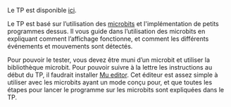 Le TP est disponible
[ici](https://tp.girlscancode.fr/micropython/projet-microbit).

Le TP est basé sur l’utilisation des [microbits](https://microbit.org/) et
l'implémentation de petits programmes dessus. Il vous guide dans l’utilisation
des microbits en expliquant comment l’affichage fonctionne, et comment les
différents événements et mouvements sont détectés.

Pour pouvoir le tester, vous devez être muni d’un microbit et utiliser la
bibliothèque microbit. Pour pouvoir suivre à la lettre les instructions au début
du TP, il faudrait installer [Mu editor](https://codewith.mu/). Cet éditeur est
assez simple à utiliser avec les microbits ayant un mode conçu pour, et que
toutes les étapes pour lancer le programme sur les microbits sont expliquées
dans le TP.
